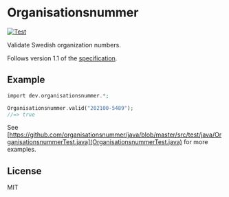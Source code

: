 # Organisationsnummer

[![Test](https://github.com/organisationsnummer/java/actions/workflows/test.yml/badge.svg?branch=master)](https://github.com/organisationsnummer/java/actions/workflows/test.yml)

Validate Swedish organization numbers.

Follows version 1.1 of the [specification](https://github.com/organisationsnummer/meta#package-specification-v11).

## Example

```php
import dev.organisationsnummer.*;

Organisationsnummer.valid("202100-5489");
//=> true
```

See [https://github.com/organisationsnummer/java/blob/master/src/test/java/OrganisationsnummerTest.java](OrganisationsnummerTest.java) for more examples.

## License

MIT
